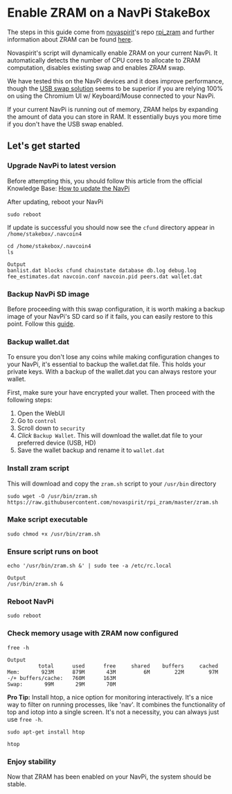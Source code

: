 # Enable ZRAM on a NavPi StakeBox
The steps in this guide come from [novaspirit](https://github.com/novaspirit)'s repo [rpi_zram](https://github.com/novaspirit/rpi_zram) and further information about ZRAM can be found [here](https://en.wikipedia.org/wiki/Zram).

Novaspirit's script will dynamically enable ZRAM on your current NavPi. It automatically detects the number of CPU cores to allocate to ZRAM computation, disables existing swap and enables ZRAM swap.

We have tested this on the NavPi devices and it does improve performance, though the [USB swap solution](usb-swap.md) seems to be superior if you are relying 100% on using the Chromium UI w/ Keyboard/Mouse connected to your NavPi.

If your current NavPi is running out of memory, ZRAM helps by expanding the amount of data you can store in RAM. It essentially buys you more time if you don't have the USB swap enabled.

## Let's get started

### Upgrade NavPi to latest version
Before attempting this, you should follow this article from the official Knowledge Base:
[How to update the NavPi](https://info.navcoin.org/knowledge-base/how-to-update-the-navpi/)

After updating, reboot your NavPi

    sudo reboot

If update is successful you should now see the `cfund` directory appear in `/home/stakebox/.navcoin4`

    cd /home/stakebox/.navcoin4
    ls

    Output
    banlist.dat blocks cfund chainstate database db.log debug.log fee_estimates.dat navcoin.conf navcoin.pid peers.dat wallet.dat

### Backup NavPi SD image
Before proceeding with this swap configuration, it is worth making a backup image of your NavPi's SD card so if it fails, you can easily restore to this point. Follow this [guide](https://info.navcoin.org/knowledge-base/creating-a-navpi-back-up-img/).

### Backup wallet.dat
To ensure you don't lose any coins while making configuration changes to your NavPi, it's essential to backup the wallet.dat file. This holds your private keys. With a backup of the wallet.dat you can always restore your wallet.

First, make sure your have encrypted your wallet. Then proceed with the following steps:

1. Open the WebUI
2. Go to `control`
3. Scroll down to `security`
4. *Click* `Backup Wallet`. This will download the wallet.dat file to your preferred device (USB, HD)
5. Save the wallet backup and rename it to `wallet.dat`

### Install zram script
This will download and copy the `zram.sh` script to your `/usr/bin` directory

    sudo wget -O /usr/bin/zram.sh https://raw.githubusercontent.com/novaspirit/rpi_zram/master/zram.sh

### Make script executable

    sudo chmod +x /usr/bin/zram.sh

### Ensure script runs on boot

    echo '/usr/bin/zram.sh &' | sudo tee -a /etc/rc.local

    Output
    /usr/bin/zram.sh &

### Reboot NavPi
    sudo reboot

### Check memory usage with ZRAM now configured

    free -h

    Output
              total      used      free     shared    buffers     cached
    Mem:       923M      879M       43M         6M        22M        97M
    -/+ buffers/cache:   760M      163M
    Swap:       99M       29M       70M

**Pro Tip:** Install htop, a nice option for monitoring interactively. It's a nice way to filter on running processes, like 'nav'. It combines the functionality of top and iotop into a single screen. It's not a necessity, you can always just use `free -h`.

    sudo apt-get install htop

    htop

### Enjoy stability

Now that ZRAM has been enabled on your NavPi, the system should be stable.
